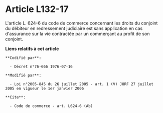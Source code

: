 # Article L132-17

L'article L. 624-6 du code de commerce concernant les droits du conjoint du débiteur en redressement judiciaire est sans
application en cas d'assurance sur la vie contractée par un commerçant au profit de son conjoint.

**Liens relatifs à cet article**

	**Codifié par**:

	  - Décret n°76-666 1976-07-16

	**Modifié par**:

	  - Loi n°2005-845 du 26 juillet 2005 - art. 1 (V) JORF 27 juillet 2005 en vigueur le 1er janvier 2006

	**Cite**:

	  - Code de commerce - art. L624-6 (Ab)
